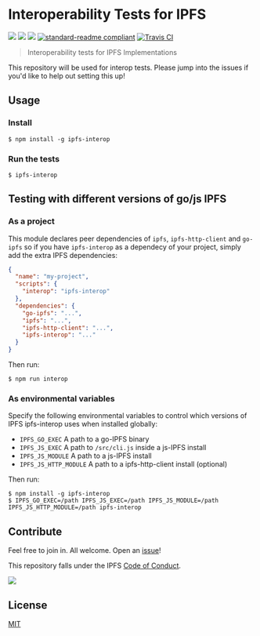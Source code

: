 # Interoperability Tests for IPFS

[![](https://img.shields.io/badge/made%20by-Protocol%20Labs-blue.svg?style=flat-square)](http://ipn.io)
[![](https://img.shields.io/badge/project-IPFS-blue.svg?style=flat-square)](http://ipfs.io/)
[![](https://img.shields.io/badge/freenode-%23ipfs-blue.svg?style=flat-square)](http://webchat.freenode.net/?channels=%23ipfs)
[![standard-readme compliant](https://img.shields.io/badge/standard--readme-OK-green.svg?style=flat-square)](https://github.com/RichardLitt/standard-readme)
[![Travis CI](https://travis-ci.com/ipfs/interop.svg?branch=master)](https://travis-ci.com/ipfs/interop)

> Interoperability tests for IPFS Implementations

This repository will be used for interop tests. Please jump into the issues if you'd like to help out setting this up!

## Usage

### Install

```console
$ npm install -g ipfs-interop
```

### Run the tests

```console
$ ipfs-interop
```

## Testing with different versions of go/js IPFS

### As a project

This module declares peer dependencies of `ipfs`, `ipfs-http-client` and `go-ipfs` so if you have `ipfs-interop` as a dependecy of your project, simply add the extra IPFS dependencies:

```json
{
  "name": "my-project",
  "scripts": {
    "interop": "ipfs-interop"
  },
  "dependencies": {
    "go-ipfs": "...",
    "ipfs": "...",
    "ipfs-http-client": "...",
    "ipfs-interop": "..."
  }
}
```

Then run:

```console
$ npm run interop
```

### As environmental variables

Specify the following environmental variables to control which versions of IPFS ipfs-interop uses when installed globally:

- `IPFS_GO_EXEC` A path to a go-IPFS binary
- `IPFS_JS_EXEC` A path to `/src/cli.js` inside a js-IPFS install
- `IPFS_JS_MODULE` A path to a js-IPFS install
- `IPFS_JS_HTTP_MODULE` A path to a ipfs-http-client install (optional)

Then run:

```console
$ npm install -g ipfs-interop
$ IPFS_GO_EXEC=/path IPFS_JS_EXEC=/path IPFS_JS_MODULE=/path IPFS_JS_HTTP_MODULE=/path ipfs-interop
```

## Contribute

Feel free to join in. All welcome. Open an [issue](https://github.com/ipfs/ipfs-interop/issues)!

This repository falls under the IPFS [Code of Conduct](https://github.com/ipfs/community/blob/master/code-of-conduct.md).

[![](https://cdn.rawgit.com/jbenet/contribute-ipfs-gif/master/img/contribute.gif)](https://github.com/ipfs/community/blob/master/CONTRIBUTING.md)

## License

[MIT](./LICENSE)
